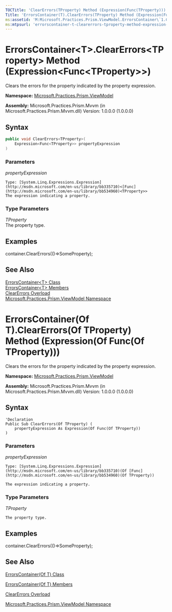 ```yaml
---
TOCTitle: 'ClearErrors(TProperty) Method (Expression(Func(TProperty)))'
Title: 'ErrorsContainer(T).ClearErrors(TProperty) Method (Expression(Func(TProperty))) (Microsoft.Practices.Prism.ViewModel)'
ms:assetid: 'M:Microsoft.Practices.Prism.ViewModel.ErrorsContainer\`1.ClearErrors\`\`1(System.Linq.Expressions.Expression{System.Func{\`\`0}})'
ms:mtpsurl: 'errorscontainer-t-clearerrors-tproperty-method-expression-func-tproperty-mspp-viewmodel.md'
---
```


# ErrorsContainer&lt;T&gt;.ClearErrors&lt;TProperty&gt; Method (Expression&lt;Func&lt;TProperty&gt;&gt;)

Clears the errors for the property indicated by the property expression.

**Namespace:** [Microsoft.Practices.Prism.ViewModel](mspp-viewmodel-namespace.md)

**Assembly:** Microsoft.Practices.Prism.Mvvm (in Microsoft.Practices.Prism.Mvvm.dll) Version: 1.0.0.0 (1.0.0.0)

## Syntax

```C#
public void ClearErrors<TProperty>(
	Expression<Func<TProperty>> propertyExpression
)
```
### Parameters

*propertyExpression*

	Type: [System.Linq.Expressions.Expression](http://msdn.microsoft.com/en-us/library/bb335710)<[Func](http://msdn.microsoft.com/en-us/library/bb534960)<TProperty>>
	The expression indicating a property.
	
### Type Parameters

*TProperty*<br/>
	The property type.

## Examples
container.ClearErrors(()=>SomeProperty);

## See Also

[ErrorsContainer&lt;T&gt; Class](errorscontainer-t-class-mspp-viewmodel.md)<br/>
[ErrorsContainer&lt;T&gt; Members](errorscontainer-t-members-mspp-viewmodel.md)<br/>
[ClearErrors Overload](errorscontainer-t-clearerrors-method-mspp-viewmodel.md)<br/>
[Microsoft.Practices.Prism.ViewModel Namespace](mspp-viewmodel-namespace.md)

# ErrorsContainer(Of T).ClearErrors(Of TProperty) Method (Expression(Of Func(Of TProperty)))

Clears the errors for the property indicated by the property expression.

**Namespace:** [Microsoft.Practices.Prism.ViewModel](mspp-viewmodel-namespace.md)

**Assembly:** Microsoft.Practices.Prism.Mvvm (in Microsoft.Practices.Prism.Mvvm.dll) Version: 1.0.0.0 (1.0.0.0)

## Syntax

```VB
'Declaration
Public Sub ClearErrors(Of TProperty) ( 
	propertyExpression As Expression(Of Func(Of TProperty))
)
```
### Parameters

*propertyExpression*  

	Type: [System.Linq.Expressions.Expression](http://msdn.microsoft.com/en-us/library/bb335710)(Of [Func](http://msdn.microsoft.com/en-us/library/bb534960)(Of TProperty))

	The expression indicating a property.

### Type Parameters

*TProperty*

	The property type.

## Examples

container.ClearErrors(()=&gt;SomeProperty);

## See Also
[ErrorsContainer(Of T) Class](errorscontainer-t-class-mspp-viewmodel.md)

[ErrorsContainer(Of T) Members](errorscontainer-t-members-mspp-viewmodel.md)

[ClearErrors Overload](errorscontainer-t-clearerrors-method-mspp-viewmodel.md)

[Microsoft.Practices.Prism.ViewModel Namespace](mspp-viewmodel-namespace.md)
